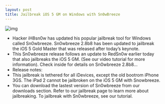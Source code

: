 ```yaml
---
layout: post
title: Jailbreak iOS 5 GM on Windows with Sn0wBreeze
---
```

![img](http://media.idownloadblog.com/wp-content/uploads/2011/06/Updated-Sn0wbreeze.png)
* Hacker iH8sn0w has updated his popular jailbreak tool for Windows called Sn0wbreeze. Sn0wbreeze 2.8b8 has been updated to jailbreak the iOS 5 Gold Master that was released after today’s keynote.
* This Sn0wbreeze release follows an update to RedSn0w earlier today that also jailbreaks the iOS 5 GM. (See our video tutorial for more information). Check inside for details on Sn0wbreeze 2.8b8…
* Release notes:
* This jailbreak is tethered for all iDevices, except the old bootrom iPhone 3GS. The iPad 2 cannot be jailbroken on the iOS 5 GM with Snowbreeze.
* You can download the lastest version of Sn0wbreeze from our downloads section. Refer to our jailbreak page to learn more about jailbreaking. To jailbreak with Sn0wbreeze, see our tutorial.


